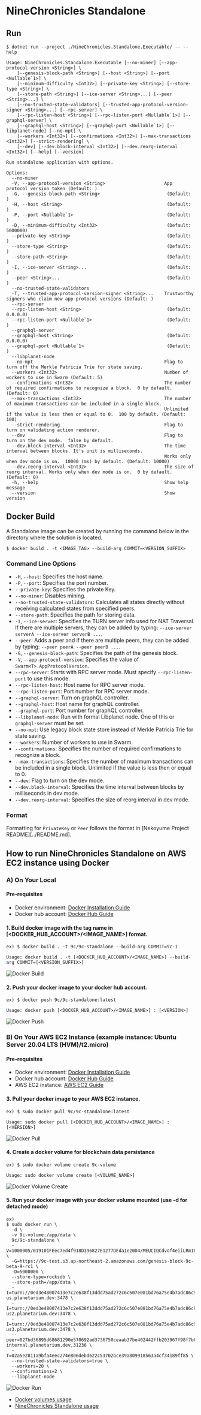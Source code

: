 # NineChronicles Standalone

## Run

```
$ dotnet run --project ./NineChronicles.Standalone.Executable/ -- --help

Usage: NineChronicles.Standalone.Executable [--no-miner] [--app-protocol-version <String>] \
    [--genesis-block-path <String>] [--host <String>] [--port <Nullable`1>] \
    [--minimum-difficulty <Int32>] [--private-key <String>] [--store-type <String>] \
    [--store-path <String>] [--ice-server <String>...] [--peer <String>...] \
    [--no-trusted-state-validators] [--trusted-app-protocol-version-signer <String>...] [--rpc-server] \
    [--rpc-listen-host <String>] [--rpc-listen-port <Nullable`1>] [--graphql-server] \
    [--graphql-host <String>] [--graphql-port <Nullable`1>] [--libplanet-node] [--no-mpt] \
    [--workers <Int32>] [--confirmations <Int32>] [--max-transactions <Int32>] [--strict-rendering] \
    [--dev] [--dev.block-interval <Int32>] [--dev.reorg-interval <Int32>] [--help] [--version]

Run standalone application with options.

Options:
  --no-miner
  -V, --app-protocol-version <String>                      App protocol version token (Default: )
  -G, --genesis-block-path <String>                         (Default: )
  -H, --host <String>                                       (Default: )
  -P, --port <Nullable`1>                                   (Default: )
  -D, --minimum-difficulty <Int32>                          (Default: 5000000)
  --private-key <String>                                    (Default: )
  --store-type <String>                                     (Default: )
  --store-path <String>                                     (Default: )
  -I, --ice-server <String>...                              (Default: )
  --peer <String>...                                        (Default: )
  --no-trusted-state-validators
  -T, --trusted-app-protocol-version-signer <String>...    Trustworthy signers who claim new app protocol versions (Default: )
  --rpc-server
  --rpc-listen-host <String>                                (Default: 0.0.0.0)
  --rpc-listen-port <Nullable`1>                            (Default: )
  --graphql-server
  --graphql-host <String>                                   (Default: 0.0.0.0)
  --graphql-port <Nullable`1>                               (Default: )
  --libplanet-node
  --no-mpt                                                 Flag to turn off the Merkle Patricia Trie for state saving.
  --workers <Int32>                                        Number of workers to use in Swarm (Default: 5)
  --confirmations <Int32>                                  The number of required confirmations to recognize a block.  0 by default. (Default: 0)
  --max-transactions <Int32>                               The number of maximum transactions can be included in a single block.
                                                           Unlimited if the value is less then or equal to 0.  100 by default. (Default: 100)
  --strict-rendering                                       Flag to turn on validating action renderer.
  --dev                                                    Flag to turn on the dev mode.  false by default.
  --dev.block-interval <Int32>                             The time interval between blocks. It's unit is milliseconds.
                                                           Works only when dev mode is on.  10000 (ms) by default. (Default: 10000)
  --dev.reorg-interval <Int32>                             The size of reorg interval. Works only when dev mode is on.  0 by default. (Default: 0)
  -h, --help                                               Show help message
  --version                                                Show version
```

## Docker Build

A Standalone image can be created by running the command below in the directory where the solution is located.

```
$ docker build . -t <IMAGE_TAG> --build-arg COMMIT=<VERSION_SUFFIX>
```

### Command Line Options

- `-H`, `--host`: Specifies the host name.
- `-P`, `--port`: Specifies the port number.
- `--private-key`: Specifies the private Key.
- `--no-miner`: Disables mining.
- `--no-trusted-state-validators`: Calculates all states directly without receiving calculated states from specified peers.
- `--store-path`: Specifies the path for storing data.
- `-I`, `--ice-server`: Specifies the TURN server info used for NAT Traversal. If there are multiple servers, they can be added by typing: `--ice-server serverA --ice-server serverB ...`.
- `--peer`: Adds a peer and if there are multiple peers, they can be added by typing: `--peer peerA --peer peerB ...`.
- `-G`, `--genesis-block-path`: Specifies the path of the genesis block.
- `-V`, `--app-protocol-version`: Specifies the value of `Swarm<T>.AppProtocolVersion`.
- `--rpc-server`: Starts with RPC server mode. Must specify `--rpc-listen-port` to use this mode.
- `--rpc-listen-host`: Host name for RPC server mode.
- `--rpc-listen-port`: Port number for RPC server mode.
-  `--graphql-server`: Turn on graphQL controller.
-  `--graphql-host`: Host name for graphQL controller.
-  `--graphql-port`: Port number for graphQL controller.
-  `--libplanet-node`: Run with formal Libplanet node. One of this or `graphql-server` must be set.
-  `--no-mpt`: Use legacy block state store instead of Merkle Patricia Trie for state saving.
-  `--workers`: Number of workers to use in Swarm.
-  `--confirmations`: Specifies the number of required confirmations to recognize a block.
-  `--max-transactions`: Specifies the number of maximum transactions can be included in a single block. Unlimited if the value is less then or equal to 0.
-  `--dev`: Flag to turn on the dev mode.
-  `--dev.block-interval`: Specifies the time interval between blocks by milliseconds in dev mode.
-  `--dev.reorg-interval`: Specifies the size of reorg interval in dev mode.

### Format

Formatting for `PrivateKey` or `Peer` follows the format in [Nekoyume Project README][../README.md].

## How to run NineChronicles Standalone on AWS EC2 instance using Docker

### A) On Your Local

#### Pre-requisites
- Docker environment: [Docker Installation Guide](https://docs.docker.com/get-started/#set-up-your-docker-environment)
- Docker hub account: [Docker Hub Guide](https://docs.docker.com/docker-hub/)

#### 1. Build docker image with the tag name in [<DOCKER_HUB_ACCOUNT>/<IMAGE_NAME>] format.

```
ex) $ docker build . -t 9c/9c-standalone --build-arg COMMIT=9c-1

Usage: docker build . -t [<DOCKER_HUB_ACCOUNT>/<IMAGE_NAME>] --build-arg COMMIT=[<VERSION_SUFFIX>]
```

![Docker Build](https://i.imgur.com/vc6CnbR.png)

#### 2. Push your docker image to your docker hub account.

```
ex) $ docker push 9c/9c-standalone:latest

Usage: docker push [<DOCKER_HUB_ACCOUNT>/<IMAGE_NAME>] : [<VERSION>]
```

![Docker Push](https://i.imgur.com/IRIXXjg.png)

### B) On Your AWS EC2 Instance (example instance: Ubuntu Server 20.04 LTS (HVM)/t2.micro)

#### Pre-requisites
- Docker environment: [Docker Installation Guide](https://docs.docker.com/get-started/#set-up-your-docker-environment)
- Docker hub account: [Docker Hub Guide](https://docs.docker.com/docker-hub/)
- AWS EC2 instance: [AWS EC2 Guide](https://docs.aws.amazon.com/ec2/index.html)

#### 3. Pull your docker image to your AWS EC2 instance.

```
ex) $ sudo docker pull 9c/9c-standalone:latest

Usage: sudo docker pull [<DOCKER_HUB_ACCOUNT>/<IMAGE_NAME>] : [<VERSION>]
```

![Docker Pull](https://i.imgur.com/e7sSKxH.png)

#### 4. Create a docker volume for blockchain data persistance

```
ex) $ sudo docker volume create 9c-volume

Usage: sudo docker volume create [<VOLUME_NAME>]
```

![Docker Volume Create](https://i.imgur.com/ISgKeLc.png)

#### 5. Run your docker image with your docker volume mounted (use -d for detached mode)

```
ex)
$ sudo docker run \
  -d \
  -v 9c-volume:/app/data \
  9c/9c-standalone \
  -V=1000005/019101FEec7ed4f918D396827E1277DEda1e20D4/MEUCIQCdvof4eiiLRm187vEEh.C8fbJNKuqF47EJSZeymWA5pgIgU.+Jbm2g6tUdchIgoWDZ6Xw1HwSTi1GFz9Vcxt9I0p0= \
  -G=https://9c-test.s3.ap-northeast-2.amazonaws.com/genesis-block-9c-beta-9-rc1 \
  -D=5000000 \
  --store-type=rocksdb \
  --store-path=/app/data \
  -I=turn://0ed3e48007413e7c2e638f13ddd75ad272c6c507e081bd76a75e4b7adc86c9af:0apejou+ycZFfwtREeXFKdfLj2gCclKzz5ZJ49Cmy6I=@turn-us.planetarium.dev:3478 \
  -I=turn://0ed3e48007413e7c2e638f13ddd75ad272c6c507e081bd76a75e4b7adc86c9af:0apejou+ycZFfwtREeXFKdfLj2gCclKzz5ZJ49Cmy6I=@turn-us2.planetarium.dev:3478 \
  -I=turn://0ed3e48007413e7c2e638f13ddd75ad272c6c507e081bd76a75e4b7adc86c9af:0apejou+ycZFfwtREeXFKdfLj2gCclKzz5ZJ49Cmy6I=@turn-us3.planetarium.dev:3478 \
  --peer=027bd36895d68681290e570692ad3736750ceaab37be402442ffb203967f98f7b6,9c-internal.planetarium.dev,31236 \
  -T=02a5e2811a9bfa4eec274e806debd622c53702bce39a809918563a4cf34189ff85 \
  --no-trusted-state-validators=true \
  --workers=20 \
  --confirmations=2 \
  --libplanet-node
```

![Docker Run](https://i.imgur.com/bPlUqF1.png)

- [Docker volumes usage](https://docs.docker.com/storage/volumes/)
- [NineChronicles Standalone usage](#run)